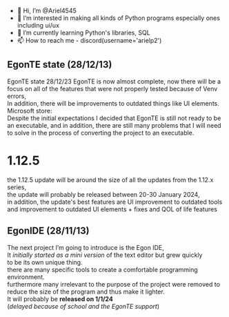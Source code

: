 - 👋 Hi, I’m @Ariel4545  
- 👀 I’m interested in making all kinds of Python programs especially ones including ui/ux  
- 🌱 I’m currently learning Python's libraries, SQL  
- 📫 How to reach me - discord(username='arielp2')  
## EgonTE state (28/12/13)  
EgonTE state 28/12/23
EgonTE is now almost complete, now there will be a focus on all of the features that were not properly tested because of Venv errors,  
In addition, there will be improvements to outdated things like UI elements.  
Microsoft store:  
Despite the initial expectations I decided that EgonTE is still not ready to be an executable, and in addition, there are still many problems that I will need to solve in the process of converting the project to an executable.  
# 1.12.5  
the 1.12.5 update will be around the size of all the updates from the 1.12.x series,  
the update will probably be released between 20-30 January 2024,  
in addition, the update's best features are UI improvement to outdated tools and improvement to outdated UI elements + fixes and QOL of life features  

## EgonIDE (28/11/13)  
The next project I’m going to introduce is the Egon IDE,  
 It _initially started as a mini version_ of the text editor but grew quickly  
 to be its own unique thing.  
there are many specific tools to create a comfortable programming environment.  
furthermore many irrelevant to the purpose of the project were removed to reduce the size of the program and thus make it lighter.  
 It will probably be __released on 1/1/24__  
(_delayed because of school and the EgonTE support_)  

<!---
Ariel4545/Ariel4545 is a ✨ special ✨ repository because its `README.md` (this file) appears on your GitHub profile.
You can click the Preview link to take a look at your changes.
--->
